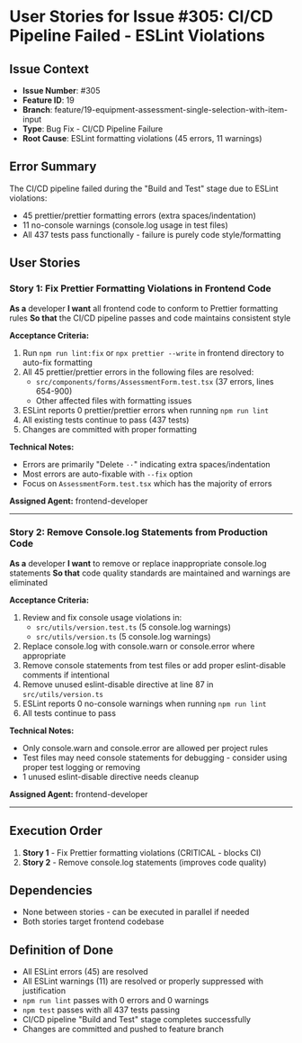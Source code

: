 # User Stories for Issue #305: CI/CD Pipeline Failed - ESLint Violations

## Issue Context
- **Issue Number**: #305
- **Feature ID**: 19
- **Branch**: feature/19-equipment-assessment-single-selection-with-item-input
- **Type**: Bug Fix - CI/CD Pipeline Failure
- **Root Cause**: ESLint formatting violations (45 errors, 11 warnings)

## Error Summary
The CI/CD pipeline failed during the "Build and Test" stage due to ESLint violations:
- 45 prettier/prettier formatting errors (extra spaces/indentation)
- 11 no-console warnings (console.log usage in test files)
- All 437 tests pass functionally - failure is purely code style/formatting

## User Stories

### Story 1: Fix Prettier Formatting Violations in Frontend Code
**As a** developer
**I want** all frontend code to conform to Prettier formatting rules
**So that** the CI/CD pipeline passes and code maintains consistent style

**Acceptance Criteria:**
1. Run `npm run lint:fix` or `npx prettier --write` in frontend directory to auto-fix formatting
2. All 45 prettier/prettier errors in the following files are resolved:
   - `src/components/forms/AssessmentForm.test.tsx` (37 errors, lines 654-900)
   - Other affected files with formatting issues
3. ESLint reports 0 prettier/prettier errors when running `npm run lint`
4. All existing tests continue to pass (437 tests)
5. Changes are committed with proper formatting

**Technical Notes:**
- Errors are primarily "Delete `··`" indicating extra spaces/indentation
- Most errors are auto-fixable with `--fix` option
- Focus on `AssessmentForm.test.tsx` which has the majority of errors

**Assigned Agent:** frontend-developer

---

### Story 2: Remove Console.log Statements from Production Code
**As a** developer
**I want** to remove or replace inappropriate console.log statements
**So that** code quality standards are maintained and warnings are eliminated

**Acceptance Criteria:**
1. Review and fix console usage violations in:
   - `src/utils/version.test.ts` (5 console.log warnings)
   - `src/utils/version.ts` (5 console.log warnings)
2. Replace console.log with console.warn or console.error where appropriate
3. Remove console statements from test files or add proper eslint-disable comments if intentional
4. Remove unused eslint-disable directive at line 87 in `src/utils/version.ts`
5. ESLint reports 0 no-console warnings when running `npm run lint`
6. All tests continue to pass

**Technical Notes:**
- Only console.warn and console.error are allowed per project rules
- Test files may need console statements for debugging - consider using proper test logging or removing
- 1 unused eslint-disable directive needs cleanup

**Assigned Agent:** frontend-developer

---

## Execution Order
1. **Story 1** - Fix Prettier formatting violations (CRITICAL - blocks CI)
2. **Story 2** - Remove console.log statements (improves code quality)

## Dependencies
- None between stories - can be executed in parallel if needed
- Both stories target frontend codebase

## Definition of Done
- All ESLint errors (45) are resolved
- All ESLint warnings (11) are resolved or properly suppressed with justification
- `npm run lint` passes with 0 errors and 0 warnings
- `npm test` passes with all 437 tests passing
- CI/CD pipeline "Build and Test" stage completes successfully
- Changes are committed and pushed to feature branch
